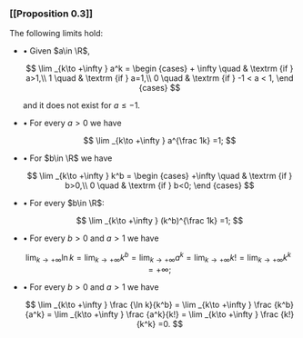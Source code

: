 ### [[Proposition 0.3]]

The following limits hold:

- • Given $a\in \R$,

  $$ \lim _{k\to +\infty } a^k = \begin {cases} + \infty \quad & \textrm {if } a>1,\\ 1 \quad & \textrm {if } a=1,\\ 0 \quad & \textrm {if } -1 < a < 1, \end {cases} $$

  and it does not exist for $a\leq -1$.

- • For every $a>0$ we have

  $$ \lim _{k\to +\infty } a^{\frac 1k} =1; $$

- • For $b\in \R$ we have

  $$ \lim _{k\to +\infty } k^b = \begin {cases} +\infty \quad & \textrm {if } b>0,\\ 0 \quad & \textrm {if } b<0; \end {cases} $$

- • For every $b\in \R$:

  $$ \lim _{k\to +\infty } (k^b)^{\frac 1k} =1; $$

- • For every $b>0$ and $a>1$ we have

  $$ \lim _{k\to +\infty } \ln k = \lim _{k\to +\infty } k^b = \lim _{k\to +\infty } a^k = \lim _{k\to +\infty } k! = \lim _{k\to +\infty } k^k = +\infty ; $$

- • For every $b>0$ and $a>1$ we have

  $$ \lim _{k\to +\infty } \frac {\ln k}{k^b} = \lim _{k\to +\infty } \frac {k^b}{a^k} = \lim _{k\to +\infty } \frac {a^k}{k!} = \lim _{k\to +\infty } \frac {k!}{k^k} =0. $$